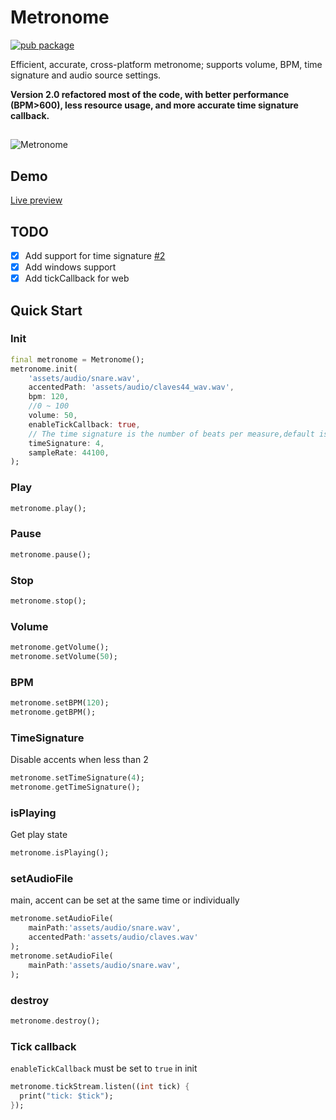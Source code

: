 # Metronome

[![pub package](https://img.shields.io/pub/v/metronome.svg)](https://pub.dev/packages/metronome)

Efficient, accurate, cross-platform metronome; 
supports volume, BPM, time signature and audio source settings.

**Version 2.0 refactored most of the code, with better performance (BPM>600), less resource usage, and more accurate time signature callback.**

##

![Metronome](https://raw.githubusercontent.com/biner88/metronome/main/screenshot/demo2.png)

## Demo

[Live preview](https://biner88.github.io/metronome/)

## TODO

* [x] Add support for time signature [#2](https://github.com/biner88/metronome/issues/2)
* [x] Add windows support
* [x] Add tickCallback for web

## Quick Start 

### Init

```dart
final metronome = Metronome();
metronome.init(
    'assets/audio/snare.wav', 
    accentedPath: 'assets/audio/claves44_wav.wav',
    bpm: 120, 
    //0 ~ 100
    volume: 50,  
    enableTickCallback: true,
    // The time signature is the number of beats per measure,default is 4
    timeSignature: 4,
    sampleRate: 44100,
);
```

### Play

```dart
metronome.play();
```

### Pause

```dart
metronome.pause();
```

### Stop

```dart
metronome.stop();
```

### Volume

```dart
metronome.getVolume();
metronome.setVolume(50);
```

### BPM

```dart
metronome.setBPM(120); 
metronome.getBPM(); 
```

### TimeSignature

Disable accents when less than 2

```dart
metronome.setTimeSignature(4); 
metronome.getTimeSignature(); 
```

### isPlaying

Get play state

```dart
metronome.isPlaying();
```

### setAudioFile

main, accent can be set at the same time or individually

```dart
metronome.setAudioFile(
    mainPath:'assets/audio/snare.wav',
    accentedPath:'assets/audio/claves.wav'
);
metronome.setAudioFile(
    mainPath:'assets/audio/snare.wav',
);
```

### destroy

```dart
metronome.destroy();
```

### Tick callback

`enableTickCallback` must be set to `true` in init

```dart
metronome.tickStream.listen((int tick) {
  print("tick: $tick");
});
```
